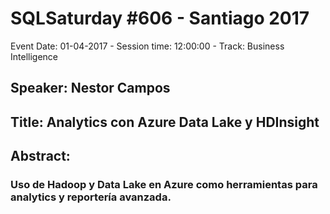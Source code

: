 # SQLSaturday #606 - Santiago 2017
Event Date: 01-04-2017 - Session time: 12:00:00 - Track: Business Intelligence
## Speaker: Nestor Campos
## Title: Analytics con Azure Data Lake y HDInsight
## Abstract:
### Uso de Hadoop y Data Lake en Azure como herramientas para analytics y reportería avanzada.
